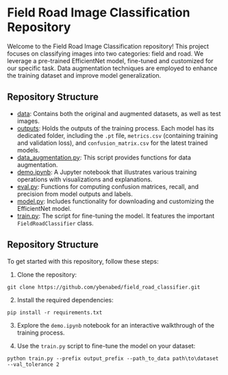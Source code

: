 # Field Road Image Classification Repository

Welcome to the Field Road Image Classification repository! This project focuses on classifying images into two categories: field and road. We leverage a pre-trained EfficientNet model, fine-tuned and customized for our specific task. Data augmentation techniques are employed to enhance the training dataset and improve model generalization.

## Repository Structure

- [data](data): Contains both the original and augmented datasets, as well as test images.
- [outputs](outputs): Holds the outputs of the training process. Each model has its dedicated folder, including the `.pt` file, `metrics.csv` (containing training and validation loss), and `confusion_matrix.csv` for the latest trained models.
- [data_augmentation.py](./data_augmentation.py): This script provides functions for data augmentation.
- [demo.ipynb](./demo.ipynb): A Jupyter notebook that illustrates various training operations with visualizations and explanations.
- [eval.py](./eval.py): Functions for computing confusion matrices, recall, and precision from model outputs and labels.
- [model.py](./model.py): Includes functionality for downloading and customizing the EfficientNet model.
- [train.py](./train.py): The script for fine-tuning the model. It features the important `FieldRoadClassifier` class.


## Repository Structure

To get started with this repository, follow these steps:

1. Clone the repository:
```
git clone https://github.com/ybenabed/field_road_classifier.git
```

2. Install the required dependencies:
```
pip install -r requirements.txt
```

3. Explore the `demo.ipynb` notebook for an interactive walkthrough of the training process.

4. Use the `train.py` script to fine-tune the model on your dataset:

```
python train.py --prefix output_prefix --path_to_data path\to\dataset --val_tolerance 2
```